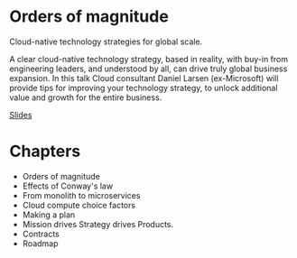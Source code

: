 # Orders of magnitude

Cloud-native technology strategies for global scale.

A clear cloud-native technology strategy, based in reality, with buy-in from engineering leaders, and understood by all, can drive truly global business expansion. In this talk Cloud consultant Daniel Larsen (ex-Microsoft) will provide tips for improving your technology strategy, to unlock additional value and growth for the entire business.

[Slides](./Orders_of_magnitude_2023.pdf)

# Chapters

- Orders of magnitude
- Effects of Conway's law
- From monolith to microservices
- Cloud compute choice factors
- Making a plan
- Mission drives Strategy drives Products.
- Contracts
- Roadmap
